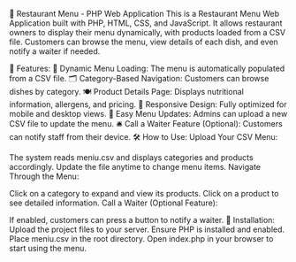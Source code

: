 📜 Restaurant Menu - PHP Web Application
This is a Restaurant Menu Web Application built with PHP, HTML, CSS, and JavaScript. It allows restaurant owners to display their menu dynamically, with products loaded from a CSV file. Customers can browse the menu, view details of each dish, and even notify a waiter if needed.

🎯 Features:
📂 Dynamic Menu Loading: The menu is automatically populated from a CSV file.
🗂 Category-Based Navigation: Customers can browse dishes by category.
🍽 Product Details Page: Displays nutritional information, allergens, and pricing.
📱 Responsive Design: Fully optimized for mobile and desktop views.
🔄 Easy Menu Updates: Admins can upload a new CSV file to update the menu.
🛎 Call a Waiter Feature (Optional): Customers can notify staff from their device.
🛠 How to Use:
Upload Your CSV Menu:

The system reads meniu.csv and displays categories and products accordingly.
Update the file anytime to change menu items.
Navigate Through the Menu:

Click on a category to expand and view its products.
Click on a product to see detailed information.
Call a Waiter (Optional Feature):

If enabled, customers can press a button to notify a waiter.
🚀 Installation:
Upload the project files to your server.
Ensure PHP is installed and enabled.
Place meniu.csv in the root directory.
Open index.php in your browser to start using the menu.
